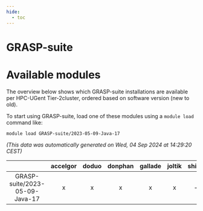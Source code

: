 ```yaml
---
hide:
  - toc
---
```


GRASP-suite
===========

# Available modules


The overview below shows which GRASP-suite installations are available per HPC-UGent Tier-2cluster, ordered based on software version (new to old).

To start using GRASP-suite, load one of these modules using a `module load` command like:

```shell
module load GRASP-suite/2023-05-09-Java-17
```

*(This data was automatically generated on Wed, 04 Sep 2024 at 14:29:20 CEST)*  

| |accelgor|doduo|donphan|gallade|joltik|shinx|skitty|
| :---: | :---: | :---: | :---: | :---: | :---: | :---: | :---: |
|GRASP-suite/2023-05-09-Java-17|x|x|x|x|x|-|x|
